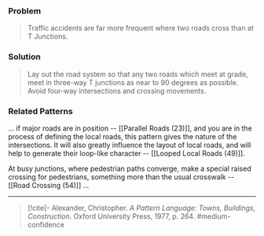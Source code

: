 ### Problem
>Traffic accidents are far more frequent where two roads cross than at T Junctions.

### Solution
>Lay out the road system so that any two roads which meet at grade, meet in three-way T junctions as near to 90 degrees as possible. Avoid four-way intersections and crossing movements.

### Related Patterns
... if major roads are in position -- [[Parallel Roads (23)]], and you are in the process of defining the local roads, this pattern gives the nature of the intersections. It will also greatly influence the layout of local roads, and will help to generate their loop-like character -- [[Looped Local Roads (49)]].

At busy junctions, where pedestrian paths converge, make a special raised crossing for pedestrians, something more than the usual crosswalk -- [[Road Crossing (54)]] ...

---
> [!cite]- Alexander, Christopher. _A Pattern Language: Towns, Buildings, Construction_. Oxford University Press, 1977, p. 264.
> #medium-confidence 